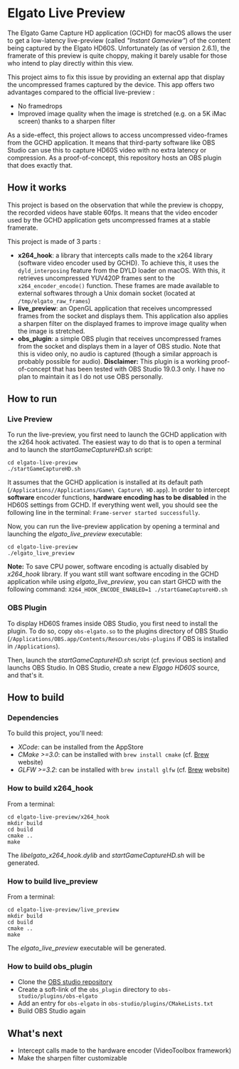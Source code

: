 # Elgato Live Preview
The Elgato Game Capture HD application (GCHD) for macOS allows the user to get a low-latency live-preview (called *"Instant Gameview"*) of the content being captured by the Elgato HD60S.
Unfortunately (as of version 2.6.1), the framerate of this preview is quite choppy, making it barely usable for those who intend to play directly within this view.

This project aims to fix this issue by providing an external app that display the uncompressed frames captured by the device. This app offers two advantages compared to the official live-preview :
* No framedrops
* Improved image quality when the image is stretched (e.g. on a 5K iMac screen) thanks to a sharpen filter

As a side-effect, this project allows to access uncompressed video-frames from the GCHD application. It means that third-party software like OBS Studio can use this to capture HD60S video with no extra latency or compression. As a proof-of-concept, this repository hosts an OBS plugin that does exactly that.

## How it works ##
This project is based on the observation that while the preview is choppy, the recorded videos have stable 60fps.
It means that the video encoder used by the GCHD application gets uncompressed frames at a stable framerate.

This project is made of 3 parts :
* **x264_hook**: a library that intercepts calls made to the x264 library (software video encoder used by GCHD).
To achieve this, it uses the `dyld_interposing` feature from the DYLD loader on macOS.
With this, it retrieves uncompressed YUV420P frames sent to the `x264_encoder_encode()` function.
These frames are made available to external softwares through a Unix domain socket (located at `/tmp/elgato_raw_frames`)
* **live_preview**: an OpenGL application that receives uncompressed frames from the socket and displays them.
This application also applies a sharpen filter on the displayed frames to improve image quality when the image is stretched.
* **obs_plugin**: a simple OBS plugin that receives uncompressed frames from the socket and displays them in a layer of OBS studio. Note that this is video only, no audio is captured (though a similar approach is probably possible for audio). **Disclaimer:** This plugin is a working proof-of-concept that has been tested with OBS Studio 19.0.3 only. I have no plan to maintain it as I do not use OBS personally.

## How to run ##
### Live Preview ###
To run the live-preview, you first need to launch the GCHD application with the x264 hook activated. The easiest way to do that is to open a terminal and to launch the *startGameCaptureHD.sh* script:
```
cd elgato-live-preview
./startGameCaptureHD.sh
```
It assumes that the GCHD application is installed at its default path (`/Applications//Applications/Game\ Capture\ HD.app`). In order to intercept **software** encoder functions, **hardware encoding has to be disabled** in the HD60S settings from GCHD. If everything went well, you should see the following line in the terminal: `Frame-server started successfully`.

Now, you can run the live-preview application by opening a terminal and launching the *elgato_live_preview* executable:
```
cd elgato-live-preview
./elgato_live_preview
```

**Note:** To save CPU power, software encoding is actually disabled by *x264_hook* library. If you want still want software encoding in the GCHD application while using *elgato_live_preview*, you can start GHCD with the following command: `X264_HOOK_ENCODE_ENABLED=1 ./startGameCaptureHD.sh`

### OBS Plugin ###
To display HD60S frames inside OBS Studio, you first need to install the plugin. To do so, copy `obs-elgato.so` to the plugins directory of OBS Studio (`/Applications/OBS.app/Contents/Resources/obs-plugins` if OBS is installed in `/Applications`).

Then, launch the *startGameCaptureHD.sh* script (cf. previous section) and launchs OBS Studio. In OBS Studio, create a new *Elgago HD60S* source, and that's it.

## How to build ##
### Dependencies ###
To build this project, you'll need:
* *XCode*: can be installed from the AppStore
* *CMake >=3.0*: can be installed with `brew install cmake` (cf. [Brew](https://www.brew.sh) website)
* *GLFW >=3.2*: can be installed with `brew install glfw` (cf. [Brew](https://www.brew.sh) website)

### How to build x264_hook ###
From a terminal:
```shell
cd elgato-live-preview/x264_hook
mkdir build
cd build
cmake ..
make
```
The *libelgato_x264_hook.dylib* and *startGameCaptureHD.sh* will be generated.

### How to build live_preview ###
From a terminal:
```shell
cd elgato-live-preview/live_preview
mkdir build
cd build
cmake ..
make
```
The *elgato_live_preview* executable will be generated.

### How to build obs_plugin ###
* Clone the [OBS studio repository](https://github.com/jp9000/obs-studio)
* Create a soft-link of the `obs_plugin` directory to `obs-studio/plugins/obs-elgato`
* Add an entry for `obs-elgato` in `obs-studio/plugins/CMakeLists.txt`
* Build OBS Studio again

## What's next ##
* Intercept calls made to the hardware encoder (VideoToolbox framework)
* Make the sharpen filter customizable
